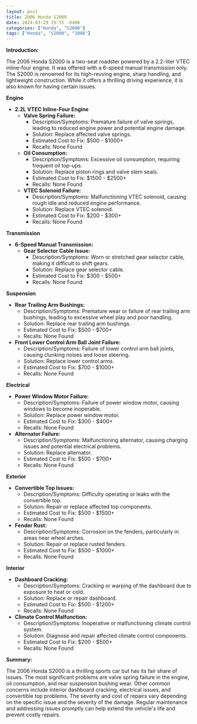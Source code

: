 ```yaml
---
layout: post
title: 2006 Honda S2000
date: 2024-03-29 19:55 -0400
categories: ["Honda", "S2000"]
tags: ["Honda", "S2000", "2006"]
---
```

**Introduction:**

The 2006 Honda S2000 is a two-seat roadster powered by a 2.2-liter VTEC inline-four engine. It was offered with a 6-speed manual transmission only. The S2000 is renowned for its high-revving engine, sharp handling, and lightweight construction. While it offers a thrilling driving experience, it is also known for having certain issues.

**Engine**

* **2.2L VTEC Inline-Four Engine**
    * **Valve Spring Failure:**
        * Description/Symptoms: Premature failure of valve springs, leading to reduced engine power and potential engine damage.
        * Solution: Replace affected valve springs.
        * Estimated Cost to Fix: $500 - $1000+
        * Recalls: None Found
    * **Oil Consumption:**
        * Description/Symptoms: Excessive oil consumption, requiring frequent oil top-ups.
        * Solution: Replace piston rings and valve stem seals.
        * Estimated Cost to Fix: $1500 - $2500+
        * Recalls: None Found
    * **VTEC Solenoid Failure:**
        * Description/Symptoms: Malfunctioning VTEC solenoid, causing rough idle and reduced engine performance.
        * Solution: Replace VTEC solenoid.
        * Estimated Cost to Fix: $200 - $300+
        * Recalls: None Found

**Transmission**

* **6-Speed Manual Transmission:**
    * **Gear Selector Cable Issue:**
        * Description/Symptoms: Worn or stretched gear selector cable, making it difficult to shift gears.
        * Solution: Replace gear selector cable.
        * Estimated Cost to Fix: $300 - $500+
        * Recalls: None Found

**Suspension**

* **Rear Trailing Arm Bushings:**
    * Description/Symptoms: Premature wear or failure of rear trailing arm bushings, leading to excessive wheel play and poor handling.
    * Solution: Replace rear trailing arm bushings.
    * Estimated Cost to Fix: $500 - $700+
    * Recalls: None Found
* **Front Lower Control Arm Ball Joint Failure:**
    * Description/Symptoms: Failure of lower control arm ball joints, causing clunking noises and loose steering.
    * Solution: Replace lower control arms.
    * Estimated Cost to Fix: $700 - $1000+
    * Recalls: None Found

**Electrical**

* **Power Window Motor Failure:**
    * Description/Symptoms: Failure of power window motor, causing windows to become inoperable.
    * Solution: Replace power window motor.
    * Estimated Cost to Fix: $300 - $400+
    * Recalls: None Found
* **Alternator Failure:**
    * Description/Symptoms: Malfunctioning alternator, causing charging issues and potential electrical problems.
    * Solution: Replace alternator.
    * Estimated Cost to Fix: $500 - $700+
    * Recalls: None Found

**Exterior**

* **Convertible Top Issues:**
    * Description/Symptoms: Difficulty operating or leaks with the convertible top.
    * Solution: Repair or replace affected top components.
    * Estimated Cost to Fix: $500 - $1500+
    * Recalls: None Found
* **Fender Rust:**
    * Description/Symptoms: Corrosion on the fenders, particularly in areas near wheel arches.
    * Solution: Repair or replace rusted fenders.
    * Estimated Cost to Fix: $500 - $1000+
    * Recalls: None Found

**Interior**

* **Dashboard Cracking:**
    * Description/Symptoms: Cracking or warping of the dashboard due to exposure to heat or cold.
    * Solution: Replace or repair dashboard.
    * Estimated Cost to Fix: $500 - $1200+
    * Recalls: None Found
* **Climate Control Malfunction:**
    * Description/Symptoms: Inoperative or malfunctioning climate control system.
    * Solution: Diagnose and repair affected climate control components.
    * Estimated Cost to Fix: $200 - $500+
    * Recalls: None Found

**Summary:**

The 2006 Honda S2000 is a thrilling sports car but has its fair share of issues. The most significant problems are valve spring failure in the engine, oil consumption, and rear suspension bushing wear. Other common concerns include interior dashboard cracking, electrical issues, and convertible top problems. The severity and cost of repairs vary depending on the specific issue and the severity of the damage. Regular maintenance and addressing issues promptly can help extend the vehicle's life and prevent costly repairs.
